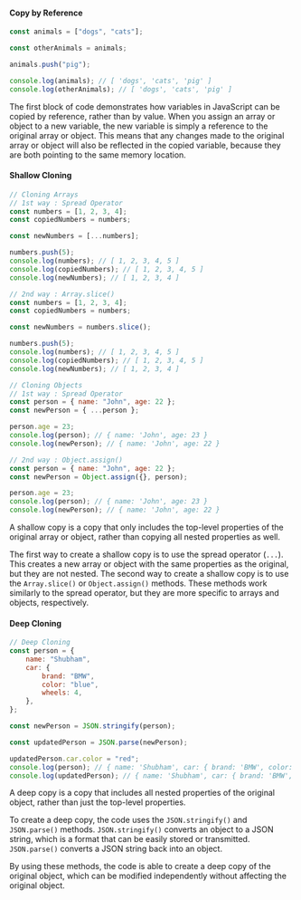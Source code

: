 #### Copy by Reference

```js
const animals = ["dogs", "cats"];

const otherAnimals = animals;

animals.push("pig");

console.log(animals); // [ 'dogs', 'cats', 'pig' ]
console.log(otherAnimals); // [ 'dogs', 'cats', 'pig' ]
```

The first block of code demonstrates how variables in JavaScript can be copied by reference, rather than by value. When you assign an array or object to a new variable, the new variable is simply a reference to the original array or object. This means that any changes made to the original array or object will also be reflected in the copied variable, because they are both pointing to the same memory location.

#### Shallow Cloning

```js
// Cloning Arrays
// 1st way : Spread Operator
const numbers = [1, 2, 3, 4];
const copiedNumbers = numbers;

const newNumbers = [...numbers];

numbers.push(5);
console.log(numbers); // [ 1, 2, 3, 4, 5 ]
console.log(copiedNumbers); // [ 1, 2, 3, 4, 5 ]
console.log(newNumbers); // [ 1, 2, 3, 4 ]

// 2nd way : Array.slice()
const numbers = [1, 2, 3, 4];
const copiedNumbers = numbers;

const newNumbers = numbers.slice();

numbers.push(5);
console.log(numbers); // [ 1, 2, 3, 4, 5 ]
console.log(copiedNumbers); // [ 1, 2, 3, 4, 5 ]
console.log(newNumbers); // [ 1, 2, 3, 4 ]

```

```js
// Cloning Objects
// 1st way : Spread Operator
const person = { name: "John", age: 22 };
const newPerson = { ...person };

person.age = 23;
console.log(person); // { name: 'John', age: 23 }
console.log(newPerson); // { name: 'John', age: 22 }

// 2nd way : Object.assign()
const person = { name: "John", age: 22 };
const newPerson = Object.assign({}, person);

person.age = 23;
console.log(person); // { name: 'John', age: 23 }
console.log(newPerson); // { name: 'John', age: 22 }
```

 A shallow copy is a copy that only includes the top-level properties of the original array or object, rather than copying all nested properties as well.

The first way to create a shallow copy is to use the spread operator (`...`). This creates a new array or object with the same properties as the original, but they are not nested. The second way to create a shallow copy is to use the `Array.slice()` or `Object.assign()` methods. These methods work similarly to the spread operator, but they are more specific to arrays and objects, respectively.

#### Deep Cloning

```js
// Deep Cloning
const person = {
    name: "Shubham",
    car: {
        brand: "BMW",
        color: "blue",
        wheels: 4,
    },
};

const newPerson = JSON.stringify(person);

const updatedPerson = JSON.parse(newPerson);

updatedPerson.car.color = "red";
console.log(person); // { name: 'Shubham', car: { brand: 'BMW', color: 'blue', wheels: 4 } }
console.log(updatedPerson); // { name: 'Shubham', car: { brand: 'BMW', color: 'red', wheels: 4 } }
```

 A deep copy is a copy that includes all nested properties of the original object, rather than just the top-level properties.

To create a deep copy, the code uses the `JSON.stringify()` and `JSON.parse()` methods. `JSON.stringify()` converts an object to a JSON string, which is a format that can be easily stored or transmitted. `JSON.parse()` converts a JSON string back into an object.

By using these methods, the code is able to create a deep copy of the original object, which can be modified independently without affecting the original object.
